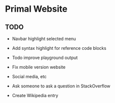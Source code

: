 # Primal Website

## TODO
* Navbar highlight selected menu
* Add syntax highlight for reference code blocks
* Todo improve playground output
* Fix mobile version website

* Social media, etc
* Ask someone to ask a question in StackOverflow
* Create Wikipedia entry